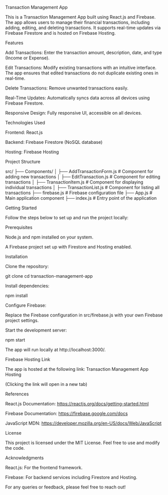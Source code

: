 Transaction Management App

This is a Transaction Management App built using React.js and Firebase. The app allows users to manage their financial transactions, including adding, editing, and deleting transactions. It supports real-time updates via Firebase Firestore and is hosted on Firebase Hosting.

Features

Add Transactions: Enter the transaction amount, description, date, and type (Income or Expense).

Edit Transactions: Modify existing transactions with an intuitive interface. The app ensures that edited transactions do not duplicate existing ones in real-time.

Delete Transactions: Remove unwanted transactions easily.

Real-Time Updates: Automatically syncs data across all devices using Firebase Firestore.

Responsive Design: Fully responsive UI, accessible on all devices.

Technologies Used

Frontend: React.js

Backend: Firebase Firestore (NoSQL database)

Hosting: Firebase Hosting

Project Structure

src/
├── Components/
│   ├── AddTransactionForm.js    # Component for adding new transactions
│   ├── EditTransaction.js       # Component for editing transactions
│   ├── TransactionItem.js       # Component for displaying individual transactions
│   ├── TransactionList.js       # Component for listing all transactions
├── firebase.js                  # Firebase configuration file
├── App.js                       # Main application component
├── index.js                     # Entry point of the application

Getting Started

Follow the steps below to set up and run the project locally:

Prerequisites

Node.js and npm installed on your system.

A Firebase project set up with Firestore and Hosting enabled.

Installation

Clone the repository:

git clone <repository-url>
cd transaction-management-app

Install dependencies:

npm install

Configure Firebase:

Replace the Firebase configuration in src/firebase.js with your own Firebase project settings.

Start the development server:

npm start

The app will run locally at http://localhost:3000/.

Firebase Hosting Link

The app is hosted at the following link:
Transaction Management App Hosting

(Clicking the link will open in a new tab)

References

React.js Documentation: https://reactjs.org/docs/getting-started.html

Firebase Documentation: https://firebase.google.com/docs

JavaScript MDN: https://developer.mozilla.org/en-US/docs/Web/JavaScript

License

This project is licensed under the MIT License. Feel free to use and modify the code.

Acknowledgments

React.js: For the frontend framework.

Firebase: For backend services including Firestore and Hosting.

For any queries or feedback, please feel free to reach out!

